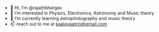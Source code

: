 - 👋 Hi, I’m @rajathbhargav
- 👀 I’m interested in Physics, Electronics, Astronomy and Music theory
- 🌱 I’m currently learning astrophotography and music theory
- 📫 reach out to me at kaalayaatrin@gmail.com

<!---
rajathbhargav/rajathbhargav is a ✨ special ✨ repository because its `README.md` (this file) appears on your GitHub profile.
You can click the Preview link to take a look at your changes.
--->
